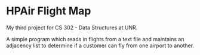 # HPAir Flight Map

My third project for CS 302 - Data Structures at UNR.

A simple program which reads in flights from a text file and maintains an adjacency list to determine if a customer can fly from one airport to another.
